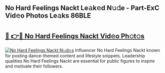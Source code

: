 ## No Hard Feelings Nackt Le𝚊k𝚎d N𝚞𝚍e - Part-ExC Vid𝚎o Photos Le𝚊ks 86BLE

# <h2><a href="http://fb9zk9.evod.top/?m=No+Hard+Feelings+Nackt">🔗 👉🔴 No Hard Feelings Nackt Vid𝚎o Ph𝚘t𝚘s</a></h2>

[![No Hard Feelings Nackt N𝚞d𝚎s](https://i.imgur.com/8V9OHl7.gif)](http://fb9zk9.evod.top/?m=No+Hard+Feelings+Nackt)
Influencer No Hard Feelings Nackt known for posting dance-themed content and lifestyle snippets. Leadership qualities No Hard Feelings Nackt are essential for public figures to inspire and motivate their followers. 
